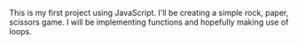 This is my first project using JavaScript. I'll be creating a simple rock, paper, scissors game. I will be implementing functions and hopefully making use of loops.